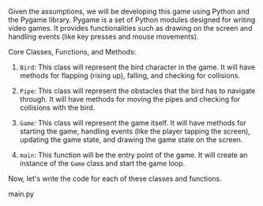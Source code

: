 Given the assumptions, we will be developing this game using Python and the Pygame library. Pygame is a set of Python modules designed for writing video games. It provides functionalities such as drawing on the screen and handling events (like key presses and mouse movements).

Core Classes, Functions, and Methods:

1. `Bird`: This class will represent the bird character in the game. It will have methods for flapping (rising up), falling, and checking for collisions.

2. `Pipe`: This class will represent the obstacles that the bird has to navigate through. It will have methods for moving the pipes and checking for collisions with the bird.

3. `Game`: This class will represent the game itself. It will have methods for starting the game, handling events (like the player tapping the screen), updating the game state, and drawing the game state on the screen.

4. `main`: This function will be the entry point of the game. It will create an instance of the `Game` class and start the game loop.

Now, let's write the code for each of these classes and functions.

main.py

